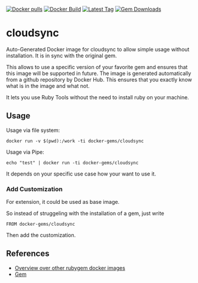 [![Docker pulls](https://img.shields.io/docker/pulls/rubygem/cloudsync.svg)](https://hub.docker.com/r/rubygem/cloudsync/)
[![Docker Build](https://img.shields.io/docker/automated/rubygem/cloudsync.svg)](https://hub.docker.com/r/rubygem/cloudsync/)
[![Latest Tag](https://img.shields.io/github/tag/docker-rubygem/cloudsync.svg)](https://hub.docker.com/r/rubygem/cloudsync/)
[![Gem Downloads](https://img.shields.io/gem/dt/cloudsync.svg)](https://rubygems.org/gems/cloudsync/)
# cloudsync

Auto-Generated Docker image for cloudsync to allow simple usage without installation.
It is in sync with the original gem.

This allows to use a specific version of your favorite gem and ensures that this image will be supported in future.
The image is generated automatically from a github repository by Docker Hub.
This ensures that you exactly know what is in the image and what not.

It lets you use Ruby Tools without the need to install ruby on your machine.

## Usage

Usage via file system:

`docker run -v $(pwd):/work -ti docker-gems/cloudsync`

Usage via Pipe:

`echo "test" | docker run -ti docker-gems/cloudsync`

It depends on your specific use case how your want to use it.

### Add Customization

For extension, it could be used as base image.

So instead of struggeling with the installation of a gem, just write

`FROM docker-gems/cloudsync`

Then add the customization.

## References

 - [Overview over other rubygem docker images](https://github.com/thinkbot/docker-rubygem)
 - [Gem](https://rubygems.org/gems/cloudsync/)
